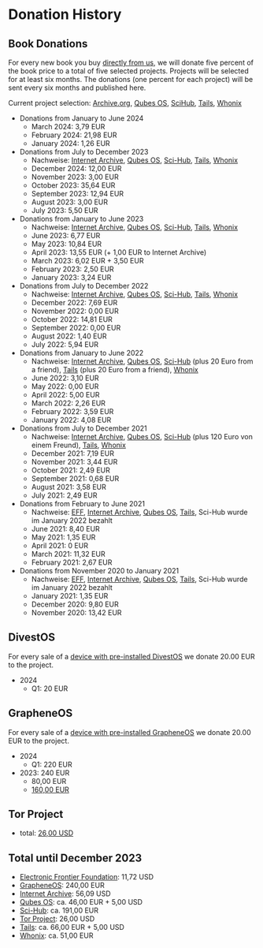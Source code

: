 # Donation History

## Book Donations

For every new book you buy [directly from us](https://shop.proxysto.re/category/7), we will donate five percent of the book price to a total of five selected projects. Projects will be selected for at least six months. The donations (one percent for each project) will be sent every six months and published here.

Current project selection: [Archive.org](https://archive.org/donate), [Qubes OS](https://www.qubes-os.org/donate/), [SciHub](https://de.wikipedia.org/wiki/Sci-Hub), [Tails](https://tails.net/donate/index.de.html), [Whonix](https://www.whonix.org/wiki/Donate)

* Donations from January to June 2024
  * March 2024: 3,79 EUR
  * February 2024: 21,98 EUR
  * January 2024: 1,26 EUR
* Donations from July to December 2023
  * Nachweise: [Internet Archive](/assets/images/donations/2024-01/internet-archive.png), [Qubes OS](/assets/images/donations/2024-01/qubes-os.png), [Sci-Hub](/assets/images/donations/2024-01/sci-hub.png), [Tails](/assets/images/donations/2024-01/tails.png), [Whonix](/assets/images/donations/2024-01/whonix.png)
  * December 2024: 12,00 EUR
  * November 2023: 3,00 EUR
  * October 2023: 35,64 EUR
  * September 2023: 12,94 EUR
  * August 2023: 3,00 EUR
  * July 2023: 5,50 EUR
* Donations from January to June 2023
  * Nachweise: [Internet Archive](/assets/images/donations/2023-07/internet-archive.png), [Qubes OS](/assets/images/donations/2023-07/qubes-os.png), [Sci-Hub](/assets/images/donations/2023-07/sci-hub.png), [Tails](/assets/images/donations/2023-07/tails.png), [Whonix](/assets/images/donations/2023-07/whonix.png)
  * June 2023: 6,77 EUR
  * May 2023: 10,84 EUR
  * April 2023: 13,55 EUR (+ 1,00 EUR to Internet Archive)
  * March 2023: 6,02 EUR + 3,50 EUR
  * February 2023: 2,50 EUR
  * January 2023: 3,24 EUR
* Donations from July to December 2022
  * Nachweise: [Internet Archive](/assets/images/donations/2023-01/internet-archive.png), [Qubes OS](/assets/images/donations/2023-01/qubes-os.png), [Sci-Hub](/assets/images/donations/2023-01/sci-hub.png), [Tails](/assets/images/donations/2023-01/tails.png), [Whonix](/assets/images/donations/2023-01/whonix.png)
  * December 2022: 7,69 EUR
  * November 2022: 0,00 EUR
  * October 2022: 14,81 EUR
  * September 2022: 0,00 EUR
  * August 2022: 1,40 EUR
  * July 2022: 5,94 EUR
* Donations from January to June 2022
  * Nachweise: [Internet Archive](/assets/images/donations/2022-07/internet-archive.png), [Qubes OS](/assets/images/donations/2022-07/qubes-os.png), [Sci-Hub](/assets/images/donations/2022-07/sci-hub.png) (plus 20 Euro from a friend), [Tails](/assets/images/donations/2022-07/tails.png) (plus 20 Euro from a friend), [Whonix](/assets/images/donations/2022-07/whonix.png)
  * June 2022: 3,10 EUR
  * May 2022: 0,00 EUR
  * April 2022: 5,00 EUR
  * March 2022: 2,26 EUR
  * February 2022: 3,59 EUR
  * January 2022: 4,08 EUR
* Donations from July to December 2021
  * Nachweise: [Internet Archive](/assets/images/donations/2022-01/internet-archive.png), [Qubes OS](/assets/images/donations/2022-01/qubes-os.png), [Sci-Hub](/assets/images/donations/2022-01/sci-hub.png) (plus 120 Euro von einem Freund), [Tails](/assets/images/donations/2022-01/tails.png), [Whonix](/assets/images/donations/2022-01/whonix.png)
  * December 2021: 7,19 EUR
  * November 2021: 3,44 EUR
  * October 2021: 2,49 EUR
  * September 2021: 0,68 EUR
  * August 2021: 3,58 EUR
  * July 2021: 2,49 EUR
* Donations from February to June 2021
  * Nachweise: [EFF](/assets/images/donations/2021-06/eff.png), [Internet Archive](/assets/images/donations/2021-06/internet-archive.png), [Qubes OS](/assets/images/donations/2021-06/qubes.png), [Tails](/assets/images/donations/2021-06/tails.png), Sci-Hub wurde im January 2022 bezahlt
  * June 2021: 8,40 EUR
  * May 2021: 1,35 EUR
  * April 2021: 0 EUR
  * March 2021: 11,32 EUR
  * February 2021: 2,67 EUR
* Donations from November 2020 to January 2021
  * Nachweise: [EFF](/assets/images/donations/2021-01/eff.png), [Internet Archive](/assets/images/donations/2021-01/internet-archive.png), [Qubes OS](/assets/images/donations/2021-01/qubes.png), [Tails](/assets/images/donations/2021-01/tails.png), Sci-Hub wurde im January 2022 bezahlt
  * January 2021: 1,35 EUR
  * December 2020: 9,80 EUR
  * November 2020: 13,42 EUR

## DivestOS

For every sale of a [device with pre-installed DivestOS](https://shop.proxysto.re/category/6) we donate 20.00 EUR to the project.

* 2024
  * Q1: 20 EUR

## GrapheneOS

For every sale of a [device with pre-installed GrapheneOS](https://shop.proxysto.re/category/6) we donate 20.00 EUR to the project.

* 2024
  * Q1: 220 EUR
* 2023: 240 EUR
  * 80,00 EUR
  * [160,00 EUR](/assets/images/donations/2024-01/grapheneos.png)

## Tor Project

* total: [26,00 USD](/assets/images/donations/2024-01/tor-project.png)

## Total until December 2023

 * [Electronic Frontier Foundation](https://www.eff.org/): 11,72 USD
 * [GrapheneOS](https://grapheneos.org/): 240,00 EUR
 * [Internet Archive](https://archive.org/): 56,09 USD
 * [Qubes OS](https://www.qubes-os.org/): ca. 46,00 EUR + 5,00 USD
 * [Sci-Hub](https://de.wikipedia.org/wiki/Sci-Hub): ca. 191,00 EUR
 * [Tor Project](https://www.torproject.org/): 26,00 USD
 * [Tails](https://tails.net): ca. 66,00 EUR + 5,00 USD
 * [Whonix](https://www.whonix.org/): ca. 51,00 EUR
